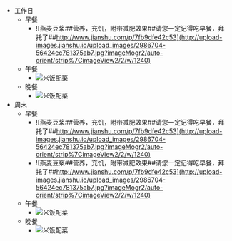 * 工作日
  * 早餐
    * ![燕麦豆浆##营养，充饥，附带减肥效果##请您一定记得吃早餐，拜托了##http://www.jianshu.com/p/7fb9dfe42c53](http://upload-images.jianshu.io/upload_images/2986704-56424ec781375ab7.jpg?imageMogr2/auto-orient/strip%7CimageView2/2/w/1240)
  * 午餐
    * ![米饭配菜](http://upload-images.jianshu.io/upload_images/2986704-1fec5aea04c3ef03.jpg?imageMogr2/auto-orient/strip%7CimageView2/2/w/1240)
  * 晚餐
    * ![米饭配菜](http://upload-images.jianshu.io/upload_images/2986704-1fec5aea04c3ef03.jpg?imageMogr2/auto-orient/strip%7CimageView2/2/w/1240)
* 周末
  * 早餐
    * ![燕麦豆浆##营养，充饥，附带减肥效果##请您一定记得吃早餐，拜托了##http://www.jianshu.com/p/7fb9dfe42c53](http://upload-images.jianshu.io/upload_images/2986704-56424ec781375ab7.jpg?imageMogr2/auto-orient/strip%7CimageView2/2/w/1240)
    * ![燕麦豆浆##营养，充饥，附带减肥效果##请您一定记得吃早餐，拜托了##http://www.jianshu.com/p/7fb9dfe42c53](http://upload-images.jianshu.io/upload_images/2986704-56424ec781375ab7.jpg?imageMogr2/auto-orient/strip%7CimageView2/2/w/1240)
  * 午餐
    * ![米饭配菜](http://upload-images.jianshu.io/upload_images/2986704-1fec5aea04c3ef03.jpg?imageMogr2/auto-orient/strip%7CimageView2/2/w/1240)
  * 晚餐
    * ![米饭配菜](http://upload-images.jianshu.io/upload_images/2986704-1fec5aea04c3ef03.jpg?imageMogr2/auto-orient/strip%7CimageView2/2/w/1240)